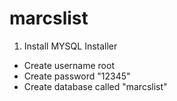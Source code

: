 # marcslist

1. Install MYSQL Installer
- Create username root
- Create password "12345"
- Create database called "marcslist"
